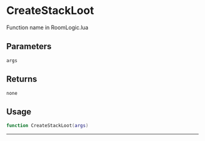 # CreateStackLoot
Function name in RoomLogic.lua
## Parameters
`args`
## Returns
`none`
## Usage
```lua
function CreateStackLoot(args)
```
---
